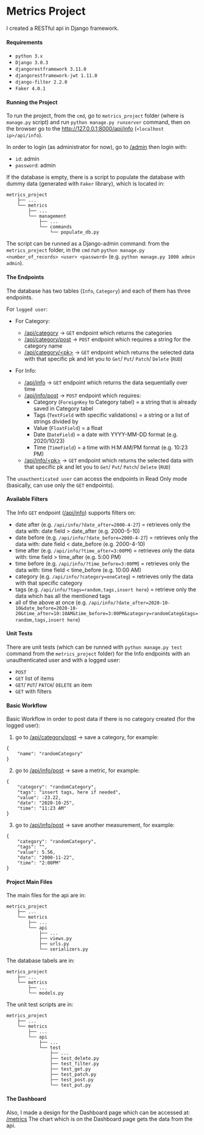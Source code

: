 # Metrics Project

I created a RESTful api in Django framework.

#### Requirements
- `python 3.x`
- `Django 3.0.3`
- `djangorestframework 3.11.0`
- `djangorestframework-jwt 1.11.0`
- `django-filter 2.2.0`
- `Faker 4.0.1`

#### Running the Project
To run the project, from the `cmd`, go to `metrics_project` folder (where is `manage.py` script) and run `python manage.py runserver` command, then on the browser go to the http://127.0.0.1:8000/api/info (`<localhost ip>/api/info`).

In order to login (as administrator for now), go to [/admin](http://127.0.0.1:8000/admin) then login with:

- `id`: admin
- `password`: admin

If the database is empty, there is a script to populate the database with dummy data (generated with `Faker` library), which is located in: 
```
metrics_project
	├── ...
	└── metrics 
		├── ...
		└── management   
			├── ...
			└── commands 
				└── populate_db.py 
```
The script can be runned as a Django-admin command: from the `metrics_project` folder, in the `cmd` run `python manage.py <number_of_records> <user> <password>` (e.g. `python manage.py 1000 admin admin`).

#### The Endpoints
The database has two tables (`Info`, `Category`) and each of them has three endpoints.

For `logged user`:

- For Category:
	- [/api/category](http://127.0.0.1:8000/api/category) -> `GET` endpoint which returns the categories
	- [/api/category/post](http://127.0.0.1:8000/api/category/post) -> `POST` endpoint which requires a string for the category name
	- [/api/category/\<pk\>](http://127.0.0.1:8000/api/category/1) -> `GET` endpoint which returns the selected data with that specific pk and let you to `Get`/ `Put`/ `Patch`/ `Delete` (`RUD`)

- For Info:
	- [/api/info](http://127.0.0.1:8000/api/info) -> `GET` endpoint which returns the data sequentially over time
	- [/api/info/post](http://127.0.0.1:8000/api/info/post) -> `POST` endpoint which requires:
	    - Category (`ForeignKey` to Category tabel) = a string that is already saved in Category tabel
	    - Tags (`TextField` with specific validations) = a string or a list of strings divided by
	    - Value (`FloatField`) = a float
	    - Date (`DateField`) = a date with YYYY-MM-DD format (e.g. 2020/10/23)
	    - Time (`TimeField`) = a time with H:M AM/PM format (e.g. 10:23 PM)
	- [/api/info/\<pk\>](http://127.0.0.1:8000/api/info/1) -> `GET` endpoint which returns the selected data with that specific pk and let you to `Get`/ `Put`/ `Patch`/ `Delete` (`RUD`)

The `unauthenticated user` can access the endpoints in Read Only mode (basically, can use only the `GET` endpoints).

#### Available Filters
The Info `GET` endpoint ([/api/info](http://127.0.0.1:8000/api/info)) supports filters on:
- date after (e.g. `/api/info/?date_after=2000-4-27`) = retrieves only the data with: date field > date_after (e.g. 2000-5-10)
- date before (e.g. `/api/info/?date_before=2000-4-27`) = retrieves only the data with: date field < date_before (e.g. 2000-4-10)
- time after (e.g. `/api/info/?time_after=3:00PM`) = retrieves only the data with: time field > time_after (e.g. 5:00 PM)
- time before (e.g. `/api/info/?time_before=3:00PM`) = retrieves only the data with: time field < time_before (e.g. 10:00 AM)
- category (e.g. `/api/info/?category=oneCateg`) = retrieves only the data with that specific category
- tags (e.g. `/api/info/?tags=random,tags,insert here`) = retrieve only the data which has all the mentioned tags
- all of the above at once (e.g. `/api/info/?date_after=2020-10-10&date_before=2020-10-20&time_after=10:10AM&time_before=3:00PM&category=randomCateg&tags=random,tags,insert here`)

#### Unit Tests
There are unit tests (which can be runned with `python manage.py test` command from the `metrics_project` folder) for the Info endpoints with an unauthenticated user and with a logged user: 
- `POST` 
- `GET` list of items
- `GET`/ `PUT`/ `PATCH`/ `DELETE` an item
- `GET` with filters
    
#### Basic Workflow
Basic Workflow in order to post data if there is no category created (for the logged user):

1. go to [/api/category/post](http://127.0.0.1:8000/api/category/post) -> save a category, for example:
```
{
	"name": "randomCategory"
}
```
2. go to [/api/info/post](http://127.0.0.1:8000/api/info/post) -> save a metric, for example:
```
{
	"category": "randomCategory",
	"tags": "insert tags, here if needed",
	"value": -23.22,
	"date": "2020-10-25",
	"time": "11:23 AM"
}
```
3. go to [/api/info/post](http://127.0.0.1:8000/api/info/post) -> save another measurement, for example:
```
{
	"category": "randomCategory",
	"tags": "",
	"value": 5.56,
	"date": "2000-11-22",
	"time": "2:00PM"
}
```
#### Project Main Files
The main files for the api are in:
```
metrics_project
	├── ...
	└── metrics 
		├── ...
		└── api   
			├── ...
			├── views.py
			├── urls.py
			└── serializers.py 
```
   
The database tabels are in:
```
metrics_project
	├── ...
	└── metrics 
		├── ...
		└── models.py   
```

The unit test scripts are in:
```
metrics_project
	├── ...
	└── metrics 
		├── ...
		└── api   
			├── ...
			└── test
				├── ...
				├── test_delete.py
				├── test_filter.py
				├── test_get.py
				├── test_patch.py
				├── test_post.py
				└── test_put.py 
```
#### The Dashboard
Also, I made a design for the Dashboard page which can be accessed at: [/metrics](http://127.0.0.1:8000/metrics)
The chart which is on the Dashboard page gets the data from the api.